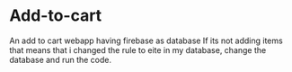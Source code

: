 # Add-to-cart
An add to cart webapp having firebase as database
If its not adding items that means that i changed the rule to eite in my database, change the database and run the code.
